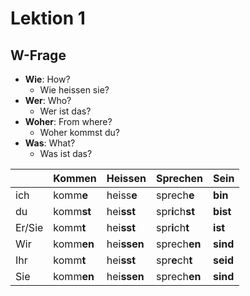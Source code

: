 # Lektion 1

## W-Frage
- **Wie**: How?
    - Wie heissen sie?
- **Wer**: Who?
    - Wer ist das?
- **Woher**: From where?
    - Woher kommst du?
- **Was**: What?
    - Was ist das?


|      | Kommen | Heissen | Sprechen | Sein |
| ---- | ----   | ----    | ----     | ---- | 
| ich  | komm**e** | heiss**e**    | sprech**e**     | **bin** | 
| du | komm**st**   |   hei**sst**  | spr**i**ch**st**    | **bist** | 
| Er/Sie | komm**t**   |   hei**sst**  | spr**i**ch**t**     | **ist** | 
| Wir | komm**en**   |   hei**ssen**  | sprech**en**     | **sind** | 
| Ihr | komm**t**   |   hei**sst**  | spr**e**ch**t**     | **seid** | 
| Sie | komm**en**   |   hei**ssen**  | sprech**en**     | **sind** | 
